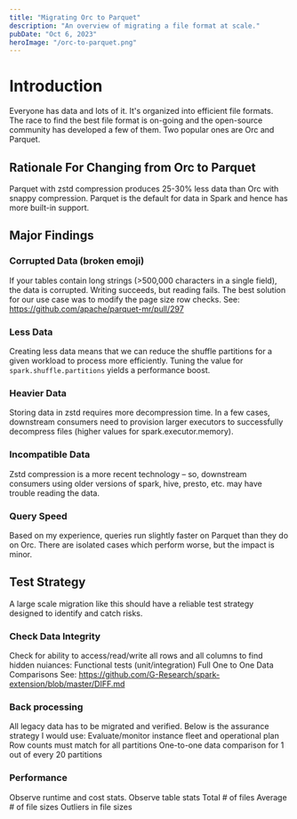 ```yaml
---
title: "Migrating Orc to Parquet"
description: "An overview of migrating a file format at scale."
pubDate: "Oct 6, 2023"
heroImage: "/orc-to-parquet.png"
---
```


# Introduction

Everyone has data and lots of it. It's organized into efficient file formats. The race to find the best file format is on-going and the open-source community has developed a few of them. Two popular ones are Orc and Parquet.

## Rationale For Changing from Orc to Parquet

Parquet with zstd compression produces 25-30% less data than Orc with snappy compression.
Parquet is the default for data in Spark and hence has more built-in support.

## Major Findings

### Corrupted Data (broken emoji)

If your tables contain long strings (>500,000 characters in a single field), the data is corrupted. Writing succeeds, but reading fails. The best solution for our use case was to modify the page size row checks. See: https://github.com/apache/parquet-mr/pull/297

### Less Data

Creating less data means that we can reduce the shuffle partitions for a given workload to process more efficiently. Tuning the value for  ```spark.shuffle.partitions``` yields a performance boost.

### Heavier Data

Storing data in zstd requires more decompression time. In a few cases, downstream consumers need to provision larger executors to successfully decompress files (higher values for spark.executor.memory).

### Incompatible Data

Zstd compression is a more recent technology – so, downstream consumers using older versions of spark, hive, presto, etc. may have trouble reading the data.

### Query Speed

Based on my experience, queries run slightly faster on Parquet than they do on Orc. There are isolated cases which perform worse, but the impact is minor.

## Test Strategy

A large scale migration like this should have a reliable test strategy designed to identify and catch risks.

### Check Data Integrity

Check for ability to access/read/write all rows and all columns to find hidden nuiances:
Functional tests (unit/integration)
Full One to One Data Comparisons
See: https://github.com/G-Research/spark-extension/blob/master/DIFF.md

### Back processing

All legacy data has to be migrated and verified. Below is the assurance strategy I would use: 
Evaluate/monitor instance fleet and operational plan
Row counts must match for all partitions
One-to-one data comparison for 1 out of every 20 partitions

### Performance

Observe runtime and cost stats.
Observe table stats
Total # of files
Average # of file sizes
Outliers in file sizes
